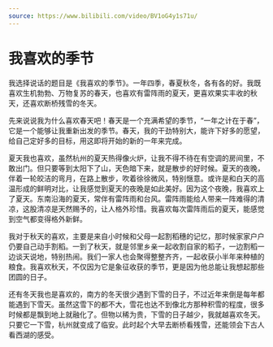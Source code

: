 ```yaml
---
source: https://www.bilibili.com/video/BV1oG4y1s71u/
---
```


# 我喜欢的季节

我选择说话的题目是《我喜欢的季节》。一年四季，春夏秋冬，各有各的好。我既喜欢生机勃勃、万物复苏的春天，也喜欢有雷阵雨的夏天，更喜欢果实丰收的秋天，还喜欢断桥残雪的冬天。

先来说说我为什么喜欢春天吧！春天是一个充满希望的季节，“一年之计在于春”，它是一个能够让我重新出发的季节。春天，我的干劲特别大，能许下好多的愿望，给自己定好多的目标，用这即将开始的新的一年来完成。

夏天我也喜欢，虽然杭州的夏天热得像火炉，让我不得不待在有空调的房间里，不敢出门。但只要等到太阳下了山，天色暗下来，就是散步的好时候。夏天的夜晚，伴着一轮皎洁的弯月，在路上散步，吹着徐徐微风，特别惬意。或许是和白天的高温形成的鲜明对比，让我感觉到夏天的夜晚是如此美好。因为这个夜晚，我喜欢上了夏天。东南沿海的夏天，常伴有雷阵雨和台风。雷阵雨能给人带来一阵难得的清凉，这股清凉是天然赐予的，让人格外珍惜。我喜欢每次雷阵雨后的夏天，能感觉到空气都变得格外新鲜。

我对于秋天的喜欢，主要是来自小时候和父母一起割稻穗的记忆，那时候家家户户仍要自己动手割稻。一到了秋天，就是邻里乡亲一起收割自家的稻子，一边割稻一边谈天说地，特别热闹。我们一家人也会聚得整整齐齐，一起收获小半年来种植的粮食。我喜欢秋天，不仅因为它是象征收获的季节，更是因为他总能让我想起那些团圆的日子。

还有冬天我也是喜欢的，南方的冬天很少遇到下雪的日子，不过近年来倒是每年都能遇到下雪天。虽然这雪下的都不大，雪花也达不到像北方那种积雪的程度，很多时候都是飘到地上就融化了。但物以稀为贵，下雪的日子越少，我就越喜欢冬天。只要它一下雪，杭州就变成了临安。此时起个大早去断桥看残雪，还能领会下古人看西湖的感受。
